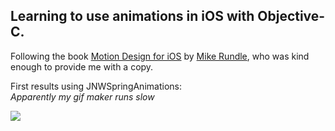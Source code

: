 <h2>Learning to use animations in iOS with Objective-C.</h2>
Following the book <a href="http://designthencode.com">Motion Design for iOS</a> by <a href="https://twitter.com/flyosity">Mike Rundle</a>, who was kind enough to provide me with a copy.
<p>
First results using JNWSpringAnimations:<br />
<i>Apparently my gif maker runs slow</i>
</p>
<img src="http://i.imgur.com/6ZCFtvs.gif" />

